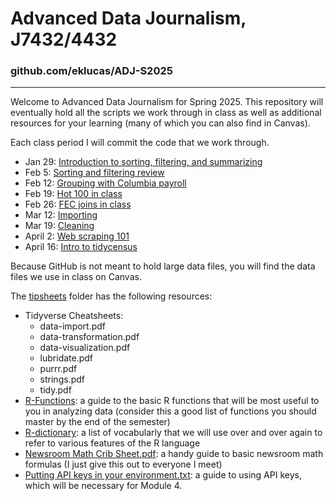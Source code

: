 # Advanced Data Journalism, J7432/4432
### github.com/eklucas/ADJ-S2025
________
 
Welcome to Advanced Data Journalism for Spring 2025. This repository will eventually hold all the scripts we work through in class as well as additional resources for your learning (many of which you can also find in Canvas). 

Each class period I will commit the code that we work through.

-    Jan 29: [Introduction to sorting, filtering, and summarizing](https://eklucas.github.io/ADJ-S2025/scripts/intro-to-tidyverse.html)
-    Feb 5: [Sorting and filtering review](https://eklucas.github.io/ADJ-S2025/scripts/sorting-filtering-review.html)
-    Feb 12: [Grouping with Columbia payroll](https://eklucas.github.io/ADJ-S2025/scripts/como-payroll-in-class.html)
-    Feb 19: [Hot 100 in class](https://eklucas.github.io/ADJ-S2025/scripts/hot-100-in-class.html)
-    Feb 26: [FEC joins in class](https://eklucas.github.io/ADJ-S2025/scripts/fec-joins-in-class.html)
-    Mar 12: [Importing](https://eklucas.github.io/ADJ-S2025/scripts/importing-in-class.html)
-    Mar 19: [Cleaning](https://eklucas.github.io/ADJ-S2025/scripts/cleaning-in-class.html)
-    April 2: [Web scraping 101](https://eklucas.github.io/ADJ-S2025/scripts/web-scrape-in-class.html)
-    April 16: [Intro to tidycensus](https://eklucas.github.io/ADJ-S2025/scripts/tidycensus-in-class.html)

Because GitHub is not meant to hold large data files, you will find the data files we use in class on Canvas. 

The [tipsheets](/tipsheets) folder has the following resources: 
-   Tidyverse Cheatsheets: 
	- data-import.pdf
	- data-transformation.pdf
	- data-visualization.pdf
	- lubridate.pdf
	- purrr.pdf
	- strings.pdf
	- tidy.pdf
-   [R-Functions](https://eklucas.github.io/ADJ-S2025/tipsheets/R-Functions.html): a guide to the basic R functions that will be most useful to you in analyzing data (consider this a good list of functions you should master by the end of the semester)
-   [R-dictionary](https://eklucas.github.io/ADJ-S2025/tipsheets/R-dictionary.html): a list of vocabularly that we will use over and over again to refer to various features of the R language
-   [Newsroom Math Crib Sheet.pdf](https://github.com/eklucas/ADJ-S2025/blob/main/tipsheets/Newsroom%20Math%20Crib%20Sheet.pdf): a handy guide to basic newsroom math formulas (I just give this out to everyone I meet)
-   [Putting API keys in your environment.txt](https://github.com/eklucas/ADJ-S2025/blob/main/tipsheets/Putting%20API%20keys%20in%20your%20environment.txt): a guide to using API keys, which will be necessary for Module 4.
